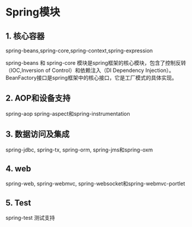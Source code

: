 # Spring模块

## 1. 核心容器

spring-beans,spring-core,spring-context,spring-expression

spring-beans 和 spring-core 模块是spring框架的核心模块，包含了控制反转（IOC,Inversion of Control）和依赖注入（DI Dependency Injection）。BeanFactory接口是spring框架中的核心接口，它是工厂模式的具体实现。

## 2. AOP和设备支持

spring-aop  spring-aspect和spring-instrumentation

## 3. 数据访问及集成

spring-jdbc, spring-tx, spring-orm, spring-jms和spring-oxm

## 4. web

spring-web, spring-webmvc, spring-websocket和spring-webmvc-portlet

## 5. Test

spring-test 测试支持
